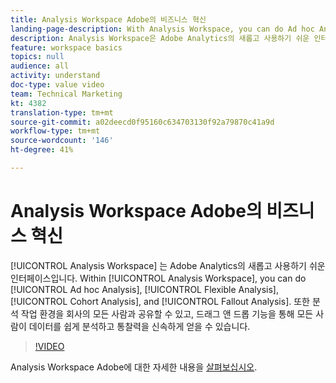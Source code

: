 ```yaml
---
title: Analysis Workspace Adobe의 비즈니스 혁신
landing-page-description: With Analysis Workspace, you can do Ad hoc Analysis, Flexible Analysis, Cohort Analysis, and Fallout Analysis.
description: Analysis Workspace은 Adobe Analytics의 새롭고 사용하기 쉬운 인터페이스입니다. Analysis Workspace 내에서 애드혹 분석, 유연한 분석, 집단 분석 및 폴아웃 분석을 수행할 수 있습니다. 또한 분석 작업 환경을 회사의 모든 사람과 공유할 수 있고, 드래그 앤 드롭 기능을 통해 모든 사람이 데이터를 쉽게 분석하고 통찰력을 신속하게 얻을 수 있습니다.
feature: workspace basics
topics: null
audience: all
activity: understand
doc-type: value video
team: Technical Marketing
kt: 4382
translation-type: tm+mt
source-git-commit: a02deecd0f95160c634703130f92a79870c41a9d
workflow-type: tm+mt
source-wordcount: '146'
ht-degree: 41%

---
```



# Analysis Workspace Adobe의 비즈니스 혁신

[!UICONTROL Analysis Workspace] 는 Adobe Analytics의 새롭고 사용하기 쉬운 인터페이스입니다. Within [!UICONTROL Analysis Workspace], you can do [!UICONTROL Ad hoc Analysis], [!UICONTROL Flexible Analysis], [!UICONTROL Cohort Analysis], and [!UICONTROL Fallout Analysis]. 또한 분석 작업 환경을 회사의 모든 사람과 공유할 수 있고, 드래그 앤 드롭 기능을 통해 모든 사람이 데이터를 쉽게 분석하고 통찰력을 신속하게 얻을 수 있습니다.

>[!VIDEO](https://video.tv.adobe.com/v/31501/?quality=12)

Analysis Workspace Adobe에 대한 자세한 내용을 [살펴보십시오](https://www.adobe.com/analytics/ad-hoc-analysis.html?sdid=T32PLYTV&amp;mv=search).
